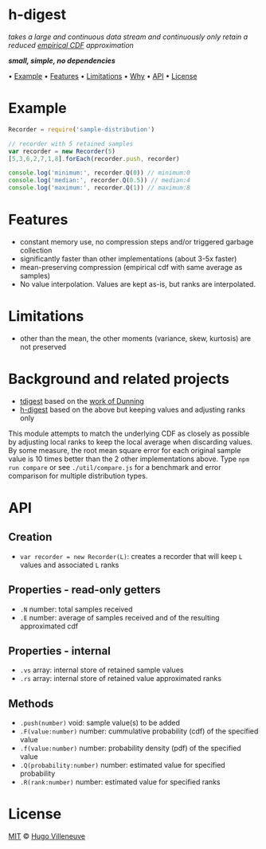 <!-- markdownlint-disable MD004 MD007 MD010 MD041 MD022 MD024 MD032 -->
# h-digest

*takes a large and continuous data stream and continuously only retain a reduced [empirical CDF](https://en.wikipedia.org/wiki/Empirical_distribution_function) approximation*

***small, simple, no dependencies***

• [Example](#example) • [Features](#features) • [Limitations](#limitations) • [Why](#why) • [API](#api) • [License](#license)

# Example

```javascript
Recorder = require('sample-distribution')

// recorder with 5 retained samples
var recorder = new Recorder(5)
[5,3,6,2,7,1,8].forEach(recorder.push, recorder)

console.log('minimum:', recorder.Q(0)) // minimum:0
console.log('median:', recorder.Q(0.5)) // median:4
console.log('maximum:', recorder.Q(1)) // maximum:8
```

# Features

* constant memory use, no compression steps and/or triggered garbage collection
* significantly faster than other implementations (about 3-5x faster)
* mean-preserving compression (empirical cdf with same average as samples)
* No value interpolation. Values are kept as-is, but ranks are interpolated.

# Limitations

* other than the mean, the other moments (variance, skew, kurtosis) are not preserved

# Background and related projects

* [tdigest](https://www.npmjs.com/package/tdigest) based on the [work of Dunning](https://github.com/tdunning/t-digest)
* [h-digest](https://www.npmjs.com/package/h-digest) based on the above but keeping values and adjusting ranks only

This module attempts to match the underlying CDF as closely as possible by adjusting local ranks to keep the local average when discarding values.
By some measure, the root mean square error for each original sample value is 10 times better than the 2 other implementations above.
Type `npm run compare` or see `./util/compare.js` for a benchmark and error comparison for multiple distribution types.

# API

## Creation

* `var recorder = new Recorder(L)`: creates a recorder that will keep `L` values and associated `L` ranks

## Properties - read-only getters
* `.N` number: total samples received
* `.E` number: average of samples received and of the resulting approximated cdf

## Properties - internal
* `.vs` array: internal store of retained sample values
* `.rs` array: internal store of retained value approximated ranks

## Methods
* `.push(number)` void: sample value(s) to be added
* `.F(value:number)` number: cummulative probability (cdf) of the specified value
* `.f(value:number)` number:  probability density (pdf) of the specified value
* `.Q(probability:number)` number: estimated value for specified probability
* `.R(rank:number)` number: estimated value for specified ranks

# License

[MIT](http://www.opensource.org/licenses/MIT) © [Hugo Villeneuve](https://github.com/hville)
